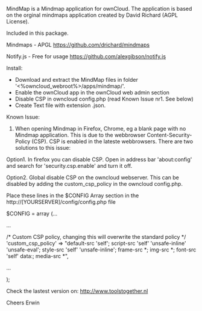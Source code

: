 MindMap is a Mindmap application for ownCloud. 
The application is based on the orginal mindmaps application created by David Richard (AGPL License).

Included in this package.

Mindmaps - APGL
https://github.com/drichard/mindmaps

Notify.js - Free for usage
https://github.com/alexgibson/notify.js


Install:
- Download and extract the MindMap files in folder '<%owncloud_webroot%>/apps/mindmap/'.
- Enable the ownCloud app in the ownCloud web admin section
- Disable CSP in owncloud config.php (read Known Issue nr1. See below)
- Create Text file with extension .json. 


Known Issue:
1. When opening Mindmap in Firefox, Chrome, eg a blank page with no Mindmap application. This is due to the webbrowser Content-Security-Policy (CSP). CSP is enabled in the lateste webbrowsers.
There are two solutions to this issue:

Option1. In firefox you can disable CSP. Open in address bar 'about:config' and search for 'security.csp.enable' and turn it off.

Option2. Global disable CSP on the owncloud webserver. This can be disabled by adding the custom_csp_policy in the owncloud config.php.


Place these lines in the $CONFIG Array section in the http://[YOURSERVER]/config/config.php file

$CONFIG = array (...

...

/* Custom CSP policy, changing this will overwrite the standard policy */
'custom_csp_policy' => "default-src 'self'; script-src 'self' 'unsafe-inline' 'unsafe-eval'; style-src 'self' 'unsafe-inline'; frame-src *; img-src *; font-src 'self' data:; media-src *",

...

);


Check the lastest version on: http://www.toolstogether.nl

Cheers Erwin

